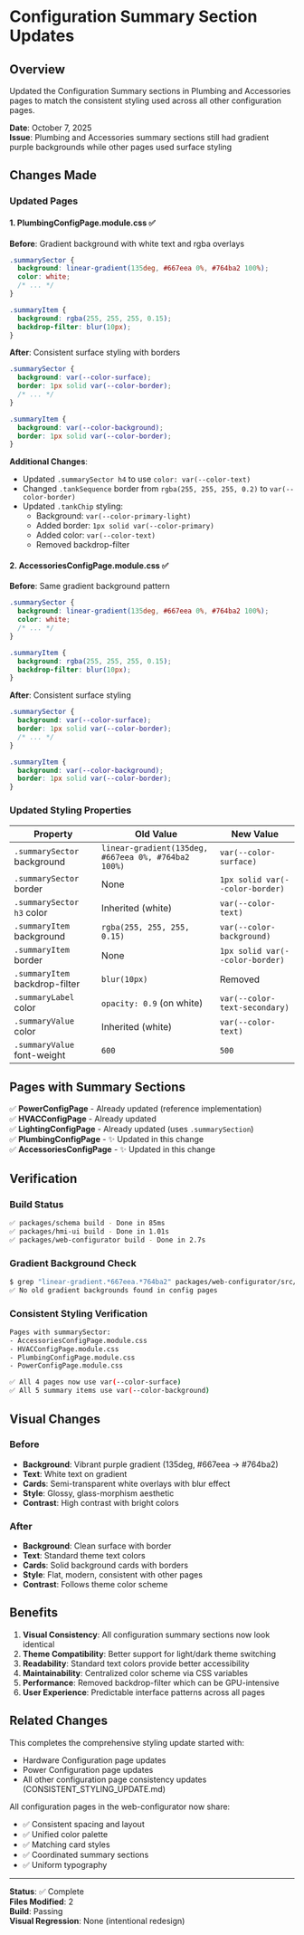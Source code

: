 # Configuration Summary Section Updates

## Overview

Updated the Configuration Summary sections in Plumbing and Accessories pages to match the consistent styling used across all other configuration pages.

**Date**: October 7, 2025  
**Issue**: Plumbing and Accessories summary sections still had gradient purple backgrounds while other pages used surface styling

## Changes Made

### Updated Pages

#### 1. PlumbingConfigPage.module.css ✅

**Before**: Gradient background with white text and rgba overlays

```css
.summarySector {
  background: linear-gradient(135deg, #667eea 0%, #764ba2 100%);
  color: white;
  /* ... */
}

.summaryItem {
  background: rgba(255, 255, 255, 0.15);
  backdrop-filter: blur(10px);
}
```

**After**: Consistent surface styling with borders

```css
.summarySector {
  background: var(--color-surface);
  border: 1px solid var(--color-border);
  /* ... */
}

.summaryItem {
  background: var(--color-background);
  border: 1px solid var(--color-border);
}
```

**Additional Changes**:

- Updated `.summarySector h4` to use `color: var(--color-text)`
- Changed `.tankSequence` border from `rgba(255, 255, 255, 0.2)` to `var(--color-border)`
- Updated `.tankChip` styling:
  - Background: `var(--color-primary-light)`
  - Added border: `1px solid var(--color-primary)`
  - Added color: `var(--color-text)`
  - Removed backdrop-filter

#### 2. AccessoriesConfigPage.module.css ✅

**Before**: Same gradient background pattern

```css
.summarySector {
  background: linear-gradient(135deg, #667eea 0%, #764ba2 100%);
  color: white;
  /* ... */
}

.summaryItem {
  background: rgba(255, 255, 255, 0.15);
  backdrop-filter: blur(10px);
}
```

**After**: Consistent surface styling

```css
.summarySector {
  background: var(--color-surface);
  border: 1px solid var(--color-border);
  /* ... */
}

.summaryItem {
  background: var(--color-background);
  border: 1px solid var(--color-border);
}
```

### Updated Styling Properties

| Property                       | Old Value                                           | New Value                       |
| ------------------------------ | --------------------------------------------------- | ------------------------------- |
| `.summarySector` background    | `linear-gradient(135deg, #667eea 0%, #764ba2 100%)` | `var(--color-surface)`          |
| `.summarySector` border        | None                                                | `1px solid var(--color-border)` |
| `.summarySector h3` color      | Inherited (white)                                   | `var(--color-text)`             |
| `.summaryItem` background      | `rgba(255, 255, 255, 0.15)`                         | `var(--color-background)`       |
| `.summaryItem` border          | None                                                | `1px solid var(--color-border)` |
| `.summaryItem` backdrop-filter | `blur(10px)`                                        | Removed                         |
| `.summaryLabel` color          | `opacity: 0.9` (on white)                           | `var(--color-text-secondary)`   |
| `.summaryValue` color          | Inherited (white)                                   | `var(--color-text)`             |
| `.summaryValue` font-weight    | `600`                                               | `500`                           |

## Pages with Summary Sections

✅ **PowerConfigPage** - Already updated (reference implementation)  
✅ **HVACConfigPage** - Already updated  
✅ **LightingConfigPage** - Already updated (uses `.summarySection`)  
✅ **PlumbingConfigPage** - ✨ Updated in this change  
✅ **AccessoriesConfigPage** - ✨ Updated in this change

## Verification

### Build Status

```bash
✅ packages/schema build - Done in 85ms
✅ packages/hmi-ui build - Done in 1.01s
✅ packages/web-configurator build - Done in 2.7s
```

### Gradient Background Check

```bash
$ grep "linear-gradient.*667eea.*764ba2" packages/web-configurator/src/pages/*ConfigPage.module.css
✅ No old gradient backgrounds found in config pages
```

### Consistent Styling Verification

```bash
Pages with summarySector:
- AccessoriesConfigPage.module.css
- HVACConfigPage.module.css
- PlumbingConfigPage.module.css
- PowerConfigPage.module.css

✅ All 4 pages now use var(--color-surface)
✅ All 5 summary items use var(--color-background)
```

## Visual Changes

### Before

- **Background**: Vibrant purple gradient (135deg, #667eea → #764ba2)
- **Text**: White text on gradient
- **Cards**: Semi-transparent white overlays with blur effect
- **Style**: Glossy, glass-morphism aesthetic
- **Contrast**: High contrast with bright colors

### After

- **Background**: Clean surface with border
- **Text**: Standard theme text colors
- **Cards**: Solid background cards with borders
- **Style**: Flat, modern, consistent with other pages
- **Contrast**: Follows theme color scheme

## Benefits

1. **Visual Consistency**: All configuration summary sections now look identical
2. **Theme Compatibility**: Better support for light/dark theme switching
3. **Readability**: Standard text colors provide better accessibility
4. **Maintainability**: Centralized color scheme via CSS variables
5. **Performance**: Removed backdrop-filter which can be GPU-intensive
6. **User Experience**: Predictable interface patterns across all pages

## Related Changes

This completes the comprehensive styling update started with:

- Hardware Configuration page updates
- Power Configuration page updates
- All other configuration page consistency updates (CONSISTENT_STYLING_UPDATE.md)

All configuration pages in the web-configurator now share:

- ✅ Consistent spacing and layout
- ✅ Unified color palette
- ✅ Matching card styles
- ✅ Coordinated summary sections
- ✅ Uniform typography

---

**Status**: ✅ Complete  
**Files Modified**: 2  
**Build**: Passing  
**Visual Regression**: None (intentional redesign)

